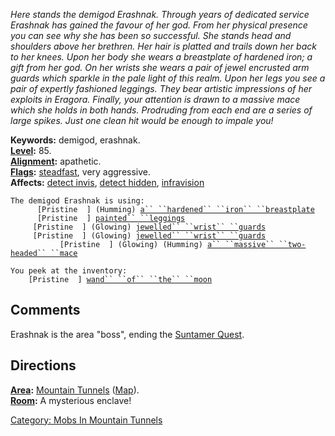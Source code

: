 *Here stands the demigod Erashnak. Through years of dedicated service
Erashnak has gained the favour of her god. From her physical presence
you can see why she has been so successful. She stands head and
shoulders above her brethren. Her hair is platted and trails down her
back to her knees. Upon her body she wears a breastplate of hardened
iron; a gift from her god. On her wrists she wears a pair of jewel
encrusted arm guards which sparkle in the pale light of this realm. Upon
her legs you see a pair of expertly fashioned leggings. They bear
artistic impressions of her exploits in Eragora. Finally, your attention
is drawn to a massive mace which she holds in both hands. Prodruding
from each end are a series of large spikes. Just one clean hit would be
enough to impale you!*

**Keywords:** demigod, erashnak.  
**[Level](Level "wikilink"):** 85.  
**[Alignment](Alignment "wikilink"):** apathetic.  
**[Flags](:Category:_Mob_Types "wikilink"):**
[steadfast](Sentinel_Mobs "wikilink"), very aggressive.  
**Affects:** [detect invis](Detect_Invis "wikilink"), [detect
hidden](Detect_Hidden "wikilink"),
[infravision](Infravision "wikilink")  

`The demigod Erashnak is using:`  
<worn on body>`      [Pristine  ] (Humming) `[`a`` ``hardened`` ``iron`` ``breastplate`](Hardened_Iron_Breastplate "wikilink")  
<worn on legs>`      [Pristine  ] `[`painted`` ``leggings`](Painted_Leggings "wikilink")  
<worn on wrist>`     [Pristine  ] (Glowing) `[`jewelled`` ``wrist`` ``guards`](Jewelled_Wrist_Guards "wikilink")  
<worn on wrist>`     [Pristine  ] (Glowing) `[`jewelled`` ``wrist`` ``guards`](Jewelled_Wrist_Guards "wikilink")  
<wielded>`           [Pristine  ] (Glowing) (Humming) `[`a`` ``massive`` ``two-headed`` ``mace`](Massive_Two-Headed_Mace "wikilink")  
  
`You peek at the inventory:`  
`    [Pristine  ] `[`wand`` ``of`` ``the`` ``moon`](Wand_Of_The_Moon "wikilink")

## Comments

Erashnak is the area "boss", ending the [Suntamer
Quest](Suntamer_Quest "wikilink").

## Directions

**[Area](:Category:_Areas "wikilink"):** [Mountain
Tunnels](:Category:Mountain_Tunnels "wikilink")
([Map](Mountain_Tunnels_Map "wikilink")).  
**[Room](:Category:_Rooms "wikilink"):** A mysterious enclave!  

[Category: Mobs In Mountain
Tunnels](Category:_Mobs_In_Mountain_Tunnels "wikilink")
